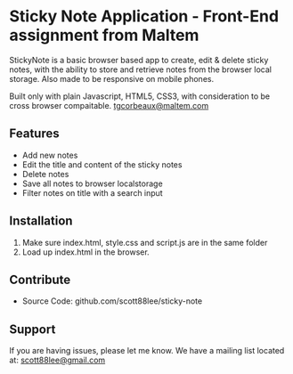 Sticky Note Application - Front-End assignment from Maltem
========

StickyNote is a basic browser based app to create, edit & delete sticky notes,
with the ability to store and retrieve notes from the browser local storage. Also made to be responsive on mobile phones.

Built only with plain Javascript, HTML5, CSS3, with consideration to be cross browser compaitable. 
tgcorbeaux@maltem.com

Features
--------

  - Add new notes
  - Edit the title and content of the sticky notes
  - Delete notes
  - Save all notes to browser localstorage
  - Filter notes on title with a search input


Installation
------------

1. Make sure index.html, style.css and script.js are in the same folder
2. Load up index.html in the browser.

Contribute
----------

- Source Code: github.com/scott88lee/sticky-note

Support
-------

If you are having issues, please let me know.
We have a mailing list located at: scott88lee@gmail.com